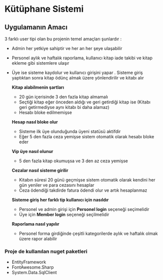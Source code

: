 # Kütüphane Sistemi

## Uygulamanın Amacı

3 farklı user tipi olan bu projenin temel amaçları şunlardır :

- Admin her yetkiye sahiptir ve her an her şeye ulaşabilir
- Personel aylık ve haftalık raporlama, kullanıcı kitap iade takibi ve kitap ekleme gibi sistemlere ulaşır
- Üye ise sisteme kaydolur ve kullanıcı girişini yapar . Sisteme giriş yaptıktan sonra kitap ödünç almak üzere yönlendirilir ve kitabı alır

  **Kitap alabilmenin şartları**
  - 20 gün içerisinde 3 den fazla kitap almamalı
  - Seçtiği kitap eğer önceden aldığı ve geri getirdiği kitap ise (Kitabı geri getirmediyse aynı kitabı bi daha alamaz)
  - Hesabı bloke edilmemişse

  **Hesap nasıl bloke olur**
  - Sisteme ilk üye olunduğunda üyeni statüsü aktifdir 
  - Eğer 5 den fazla ceza yemişse sistem otomatik olarak hesabı bloke eder

  **Vip üye nasıl olunur**
  - 5 den fazla kitap okumuşsa ve 3 den az ceza yemişse

  **Cezalar nasıl sisteme girilir**
  - Kitabın süresi 20 günü geçmişse sistem otomatik olarak kendini her gün yeniler ve para cezasını hesaplar 
  - Ceza ödendiği takdirde fatura ödendi olur ve artık hesaplanmaz
  
  **Sisteme giriş her farklı tip kullanıcı için nasıldır**
  - Personel ve admin girişi için **Personel login** seçeneği seçimelidir
  - Üye için **Member login** seçeneği seçilmelidir

  **Raporlama nasıl yapılır**
  - Personel forma girdiğinde çeşitli kategorilerde aylık ve haftalık olmak üzere rapor alabilir


### Proje de kullanılan nuget paketleri

- EntityFramework
- FontAwesome.Sharp
- System.Data.SqlClient



